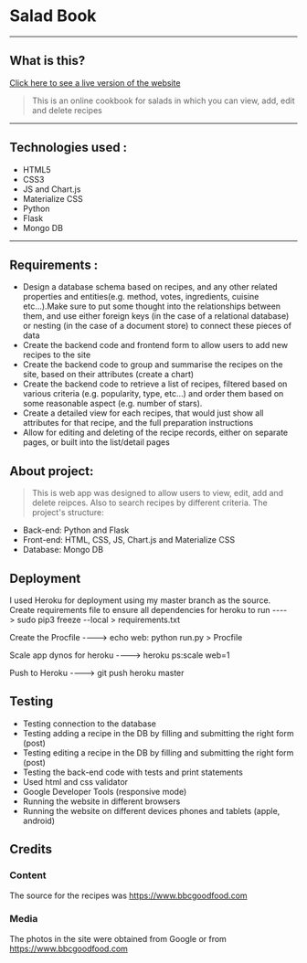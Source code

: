 #  Salad Book

----
## What is this?

[Click here to see a live version of the website](https://salad-book.herokuapp.com/)

> This is an online cookbook for salads in which you can view, add, edit and delete recipes
----
## Technologies used :
* HTML5
* CSS3
* JS and Chart.js
* Materialize CSS
* Python
* Flask
* Mongo DB

----
## Requirements :
* Design a database schema based on recipes, and any other related properties and entities(e.g. method, votes, ingredients, cuisine etc…).Make sure to put some thought into the relationships between them, and use either foreign keys (in the case of a relational database) or nesting (in the case of a document store) to connect these pieces of data
* Create the backend code and frontend form to allow users to add new recipes to the site
* Create the backend code to group and summarise the recipes on the site, based on their attributes (create a chart)
* Create the backend code to retrieve a list of recipes, filtered based on various criteria (e.g. popularity, type, etc…) and order them based on some reasonable aspect (e.g. number of stars).
* Create a detailed view for each recipes, that would just show all attributes for that recipe, and the full preparation instructions
* Allow for editing and deleting of the recipe records, either on separate pages, or built into the list/detail pages


## About project:
>This is web app was designed to allow users to view, edit, add and delete reipces. Also to search recipes by different criteria.
The project's structure:
* Back-end: Python and Flask
* Front-end: HTML, CSS, JS, Chart.js and Materialize CSS
* Database: Mongo DB

## Deployment 
I used Heroku for deployment using my master branch as the source.
Create requirements file to ensure all dependencies for heroku to run ---->  sudo pip3 freeze --local > requirements.txt 

Create the Procfile ----> echo web: python run.py > Procfile 

Scale app dynos for heroku ----> heroku ps:scale web=1 

Push to Heroku ----> git push heroku master 



## Testing 
* Testing connection to the database
* Testing adding a recipe in the DB by filling and submitting the right form (post)
* Testing editing a recipe in the DB by filling and submitting the right form (post)
* Testing the back-end code with tests and print statements
* Used html and css validator
* Google Developer Tools (responsive mode)
* Running the website in different browsers 
* Running the website on different devices phones and tablets (apple, android)


## Credits 
### Content  ###
The source for the recipes was https://www.bbcgoodfood.com
### Media  ###
The photos in the site were obtained from Google or from https://www.bbcgoodfood.com
